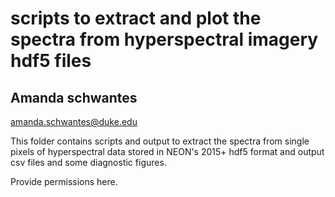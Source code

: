 # scripts to extract and plot the spectra from hyperspectral imagery hdf5 files
## Amanda schwantes

amanda.schwantes@duke.edu

This folder contains scripts and output to extract the spectra from single pixels of
hyperspectral data stored in NEON's 2015+ hdf5 format and output csv files and some diagnostic figures.

Provide permissions here.

